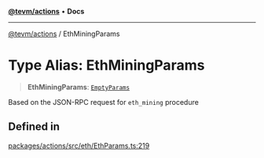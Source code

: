 [**@tevm/actions**](../README.md) • **Docs**

***

[@tevm/actions](../globals.md) / EthMiningParams

# Type Alias: EthMiningParams

> **EthMiningParams**: [`EmptyParams`](EmptyParams.md)

Based on the JSON-RPC request for `eth_mining` procedure

## Defined in

[packages/actions/src/eth/EthParams.ts:219](https://github.com/evmts/tevm-monorepo/blob/main/packages/actions/src/eth/EthParams.ts#L219)
